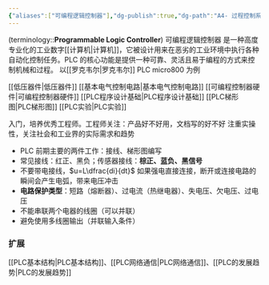 ```yaml
---
{"aliases":["可编程逻辑控制器"],"dg-publish":true,"dg-path":"A4- 过程控制系统/PLC/PLC.md","permalink":"/A4- 过程控制系统/PLC/PLC/","dgPassFrontmatter":true,"noteIcon":"","created":"2024-10-03T15:41:38.876+08:00","updated":"2025-05-21T01:06:51.435+08:00"}
---
```



(terminology::**Programmable Logic Controller**)  可编程逻辑控制器
是一种高度专业化的工业数字[[计算机\|计算机]]，它被设计用来在恶劣的工业环境中执行各种自动化控制任务。PLC 的核心功能是提供一种可靠、灵活且易于编程的方式来控制机械和过程。
以[[罗克韦尔\|罗克韦尔]] PLC  micro800 为例

[[低压器件\|低压器件]]
[[基本电气控制电路\|基本电气控制电路]]
[[可编程控制器硬件\|可编程控制器硬件]]
[[PLC程序设计基础\|PLC程序设计基础]]
[[PLC梯形图\|PLC梯形图]]
[[PLC实验\|PLC实验]]

入门，培养优秀工程师。工程师关注：产品好不好用，文档写的好不好
注重实操性，关注社会和工业界的实际需求和趋势
- PLC 前期主要的两件工作：接线、梯形图编写
- 常见接线：红正、黑负；传感器接线：**棕正、蓝负、黑信号**
- 不要带电接线，$u=L\dfrac{di}{dt}$ 如果强电直接连接，断开或连接电路的瞬间会产生电弧，带来电压冲击
- **电路保护类型**：短路（熔断器）、过电流（热继电器）、失电压、欠电压、过电压
- 不能串联两个电器的线圈（可以并联）
- 避免使用多线圈输出（并联输入条件）

### 扩展
[[PLC基本结构\|PLC基本结构]]、[[PLC网络通信\|PLC网络通信]]、[[PLC的发展趋势\|PLC的发展趋势]]

